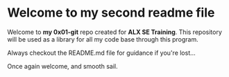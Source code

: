 # Welcome to my second readme file

Welcome to **my 0x01-git** repo created for **ALX SE Training**. This repository will be used as a library for all my code base through this program.

Always checkout the README.md file for guidance if you're lost...

Once again welcome, and smooth sail.
